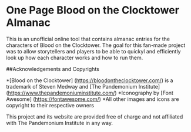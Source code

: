 # One Page Blood on the Clocktower Almanac

This is an unofficial online tool that contains almanac entries for the characters of Blood on the Clocktower. The goal for this fan-made project was to allow storytellers and players to be able to quickyl and efficiently look up how each character works and how to run them.

##Acknowledgements and Copyrights

*[Blood on the Clocktower] (https://bloodontheclocktower.com/) is a trademark of Steven Medway and [The Pandemonium Institute] (https://www.thepandemoniuminstitute.com/)
*Iconography by [Font Awesome] (https://fontawesome.com/)
*All other images and icons are copyright to their respective owners

This project and its website are provided free of charge and not affiliated with The Pandemonium Institute in any way.